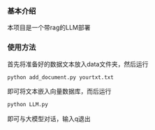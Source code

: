 ### 基本介绍
本项目是一个带rag的LLM部署
### 使用方法
首先将准备好的数据文本放入data文件夹，然后运行
```python
python add_document.py yourtxt.txt
```
即可将文本嵌入向量数据库，而后运行
```python
python LLM.py
```
即可与大模型对话，输入q退出
